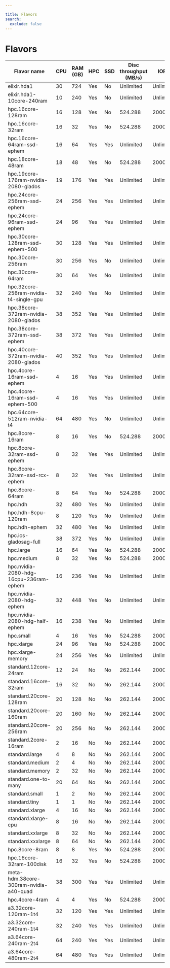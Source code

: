```yaml
---

title: Flavors
search:
  exclude: false
---
```


<style>
  .md-sidebar--secondary:not([hidden]) {
    visibility: hidden;
    display: none;
  }
  .md-content {
    min-width: inherit;
  }
  .md-typeset table:not([class]) th {
    min-width: inherit;
  }
</style>

# Flavors

| Flavor name                               | CPU  | RAM (GB) | HPC  | SSD  | Disc throughput (MB/s) | IOPS       | Average throughput (MB/s)  | GPU |
|-------------------------------------------|------|----------|------|------|------------------------|------------|----------------------------|-----|
| elixir.hda1                               | 30   | 724      | Yes  | No   | Unlimited              | Unlimited  | Unlimited                  | No  |
| elixir.hda1-10core-240ram                 | 10   | 240      | Yes  | No   | Unlimited              | Unlimited  | Unlimited                  | No  |
| hpc.16core-128ram                         | 16   | 128      | Yes  | No   | 524.288                | 2000       | 2000.0                     | No  |
| hpc.16core-32ram                          | 16   | 32       | Yes  | No   | 524.288                | 2000       | 2000.0                     | No  |
| hpc.16core-64ram-ssd-ephem                | 16   | 64       | Yes  | Yes  | Unlimited              | Unlimited  | 1250.0                     | No  |
| hpc.18core-48ram                          | 18   | 48       | Yes  | No   | 524.288                | 2000       | 2000.0                     | No  |
| hpc.19core-176ram-nvidia-2080-glados      | 19   | 176      | Yes  | Yes  | Unlimited              | Unlimited  | Unlimited                  | Yes |
| hpc.24core-256ram-ssd-ephem               | 24   | 256      | Yes  | Yes  | Unlimited              | Unlimited  | 1250.0                     | No  |
| hpc.24core-96ram-ssd-ephem                | 24   | 96       | Yes  | Yes  | Unlimited              | Unlimited  | 1250.0                     | No  |
| hpc.30core-128ram-ssd-ephem-500           | 30   | 128      | Yes  | Yes  | Unlimited              | Unlimited  | 1250.0                     | No  |
| hpc.30core-256ram                         | 30   | 256      | Yes  | No   | Unlimited              | Unlimited  | Unlimited                  | No  |
| hpc.30core-64ram                          | 30   | 64       | Yes  | No   | Unlimited              | Unlimited  | Unlimited                  | No  |
| hpc.32core-256ram-nvidia-t4-single-gpu    | 32   | 240      | Yes  | No   | Unlimited              | Unlimited  | Unlimited                  | Yes |
| hpc.38core-372ram-nvidia-2080-glados      | 38   | 352      | Yes  | Yes  | Unlimited              | Unlimited  | Unlimited                  | Yes |
| hpc.38core-372ram-ssd-ephem               | 38   | 372      | Yes  | Yes  | Unlimited              | Unlimited  | 1250.0                     | No  |
| hpc.40core-372ram-nvidia-2080-glados      | 40   | 352      | Yes  | Yes  | Unlimited              | Unlimited  | Unlimited                  | Yes |
| hpc.4core-16ram-ssd-ephem                 | 4    | 16       | Yes  | Yes  | Unlimited              | Unlimited  | 1250.0                     | No  |
| hpc.4core-16ram-ssd-ephem-500             | 4    | 16       | Yes  | Yes  | Unlimited              | Unlimited  | 1250.0                     | No  |
| hpc.64core-512ram-nvidia-t4               | 64   | 480      | Yes  | No   | Unlimited              | Unlimited  | Unlimited                  | Yes |
| hpc.8core-16ram                           | 8    | 16       | Yes  | No   | 524.288                | 2000       | 2000.0                     | No  |
| hpc.8core-32ram-ssd-ephem                 | 8    | 32       | Yes  | Yes  | Unlimited              | Unlimited  | 1250.0                     | No  |
| hpc.8core-32ram-ssd-rcx-ephem             | 8    | 32       | Yes  | Yes  | Unlimited              | Unlimited  | Unlimited                  | No  |
| hpc.8core-64ram                           | 8    | 64       | Yes  | No   | 524.288                | 2000       | 2000.0                     | No  |
| hpc.hdh                                   | 32   | 480      | Yes  | No   | Unlimited              | Unlimited  | Unlimited                  | No  |
| hpc.hdh-8cpu-120ram                       | 8    | 120      | Yes  | No   | Unlimited              | Unlimited  | Unlimited                  | No  |
| hpc.hdh-ephem                             | 32   | 480      | Yes  | No   | Unlimited              | Unlimited  | Unlimited                  | No  |
| hpc.ics-gladosag-full                     | 38   | 372      | Yes  | No   | Unlimited              | Unlimited  | Unlimited                  | No  |
| hpc.large                                 | 16   | 64       | Yes  | No   | 524.288                | 2000       | 2000.0                     | No  |
| hpc.medium                                | 8    | 32       | Yes  | No   | 524.288                | 2000       | 2000.0                     | No  |
| hpc.nvidia-2080-hdg-16cpu-236ram-ephem    | 16   | 236      | Yes  | No   | Unlimited              | Unlimited  | Unlimited                  | Yes |
| hpc.nvidia-2080-hdg-ephem                 | 32   | 448      | Yes  | No   | Unlimited              | Unlimited  | Unlimited                  | Yes |
| hpc.nvidia-2080-hdg-half-ephem            | 16   | 238      | Yes  | No   | Unlimited              | Unlimited  | Unlimited                  | Yes |
| hpc.small                                 | 4    | 16       | Yes  | No   | 524.288                | 2000       | 2000.0                     | No  |
| hpc.xlarge                                | 24   | 96       | Yes  | No   | 524.288                | 2000       | 2000.0                     | No  |
| hpc.xlarge-memory                         | 24   | 256      | Yes  | No   | Unlimited              | Unlimited  | Unlimited                  | No  |
| standard.12core-24ram                     | 12   | 24       | No   | No   | 262.144                | 2000       | 625.0                      | No  |
| standard.16core-32ram                     | 16   | 32       | No   | No   | 262.144                | 2000       | 625.0                      | No  |
| standard.20core-128ram                    | 20   | 128      | No   | No   | 262.144                | 2000       | 250.0                      | No  |
| standard.20core-160ram                    | 20   | 160      | No   | No   | 262.144                | 2000       | 1250.0                     | No  |
| standard.20core-256ram                    | 20   | 256      | No   | No   | 262.144                | 2000       | 1250.0                     | No  |
| standard.2core-16ram                      | 2    | 16       | No   | No   | 262.144                | 2000       | 250.0                      | No  |
| standard.large                            | 4    | 8        | No   | No   | 262.144                | 2000       | 250.0                      | No  |
| standard.medium                           | 2    | 4        | No   | No   | 262.144                | 2000       | 250.0                      | No  |
| standard.memory                           | 2    | 32       | No   | No   | 262.144                | 2000       | 250.0                      | No  |
| standard.one-to-many                      | 20   | 64       | No   | No   | 262.144                | 2000       | 250.0                      | No  |
| standard.small                            | 1    | 2        | No   | No   | 262.144                | 2000       | 250.0                      | No  |
| standard.tiny                             | 1    | 1        | No   | No   | 262.144                | 2000       | 250.0                      | No  |
| standard.xlarge                           | 4    | 16       | No   | No   | 262.144                | 2000       | 250.0                      | No  |
| standard.xlarge-cpu                       | 8    | 16       | No   | No   | 262.144                | 2000       | 250.0                      | No  |
| standard.xxlarge                          | 8    | 32       | No   | No   | 262.144                | 2000       | 250.0                      | No  |
| standard.xxxlarge                         | 8    | 64       | No   | No   | 262.144                | 2000       | 250.0                      | No  |
| hpc.8core-8ram                            | 8    | 8        | Yes  | No   | 524.288                | 2000       | 2000.0                     | No  |
| hpc.16core-32ram-100disk                  | 16   | 32       | Yes  | No   | 524.288                | 2000       | 2000.0                     | No  |
| meta-hdm.38core-300ram-nvidia-a40-quad    | 38   | 300      | Yes  | Yes  | Unlimited              | Unlimited  | Unlimited                  | Yes |
| hpc.4core-4ram                            | 4    | 4        | Yes  | No   | 524.288                | 2000       | 2000.0                     | No  |
| a3.32core-120ram-1t4                      | 32   | 120      | Yes  | Yes  | Unlimited              | Unlimited  | Unlimited                  | Yes |
| a3.32core-240ram-1t4                      | 32   | 240      | Yes  | Yes  | Unlimited              | Unlimited  | Unlimited                  | Yes |
| a3.64core-240ram-2t4                      | 64   | 240      | Yes  | Yes  | Unlimited              | Unlimited  | Unlimited                  | Yes |
| a3.64core-480ram-2t4                      | 64   | 480      | Yes  | Yes  | Unlimited              | Unlimited  | Unlimited                  | Yes |
